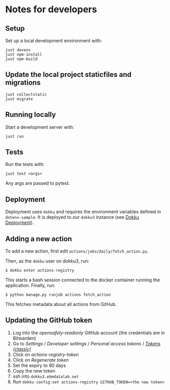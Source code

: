 # Notes for developers

## Setup
Set up a local development environment with:

```
just devenv
just npm-install
just npm-build
```

## Update the local project staticfiles and migrations
```
just collectstatic
just migrate
```

## Running locally

Start a development server with:

```
just run
```

## Tests

Run the tests with:

```
just test <args>
```

Any args are passed to pytest.

## Deployment

Deployment uses `dokku` and requires the environment variables defined in `dotenv-sample`.
It is deployed to our `dokku3` instance (see [Dokku Deployment](https://bennettinstitute-team-manual.pages.dev/tools-systems/dokku/)).

## Adding a new action

To add a new action, first edit `actions/jobs/daily/fetch_action.py`.

Then, as the `dokku` user on dokku3, run:

    $ dokku enter actions-registry

This starts a bash session connected to the docker container running the application.
Finally, run:

    $ python manage.py runjob actions fetch_action

This fetches metadata about all actions from GitHub.

## Updating the GitHub token

1. Log into the *opensafely-readonly* GitHub account (the credentials are in Bitwarden)
1. Go to *Settings* / *Developer settings* / *Personal access tokens* / [*Tokens (classic)*](https://github.com/settings/tokens)
1. Click on *actions-registry-token*
1. Click on *Regenerate token*
1. Set the expiry to 90 days
1. Copy the new token
1. ssh into `dokku3.ebmdatalab.net`
1. Run `dokku config:set actions-registry GITHUB_TOKEN=<the new token>`
